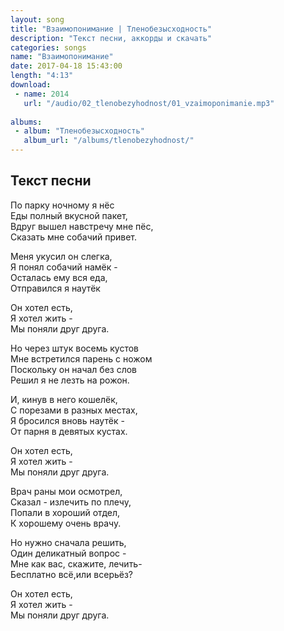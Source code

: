 ```yaml
---
layout: song
title: "Взаимопонимание | Тленобезысходность"
description: "Текст песни, аккорды и скачать"
categories: songs
name: "Взаимопонимание"
date: 2017-04-18 15:43:00
length: "4:13"
download:
 - name: 2014
   url: "/audio/02_tlenobezyhodnost/01_vzaimoponimanie.mp3"
   
albums:
 - album: "Тленобезысходность"
   album_url: "/albums/tlenobezyhodnost/"
---
```



## Текст песни  
По парку ночному я нёс  
Еды полный вкусной пакет,  
Вдруг вышел навстречу мне пёс,  
Сказать мне собачий привет.  

Меня укусил он слегка,  
Я понял собачий намёк -  
Осталась ему вся еда,  
Отправился я наутёк  

Он хотел есть,  
Я хотел жить -  
Мы поняли друг друга.  

Но через штук восемь кустов  
Мне встретился парень с ножом  
Поскольку он начал без слов  
Решил я не лезть на рожон.  

И, кинув в него кошелёк,  
С порезами в разных местах,  
Я бросился вновь наутёк -  
От парня в девятых кустах.  

Он хотел есть,  
Я хотел жить -  
Мы поняли друг друга.  

Врач раны мои осмотрел,  
Сказал - излечить по плечу,  
Попали в хороший отдел,  
К хорошему очень врачу.  

Но нужно сначала решить,  
Один деликатный вопрос -  
Мне как вас, скажите, лечить-  
Бесплатно всё,или всерьёз?  

Он хотел есть,  
Я хотел жить -  
Мы поняли друг друга.  